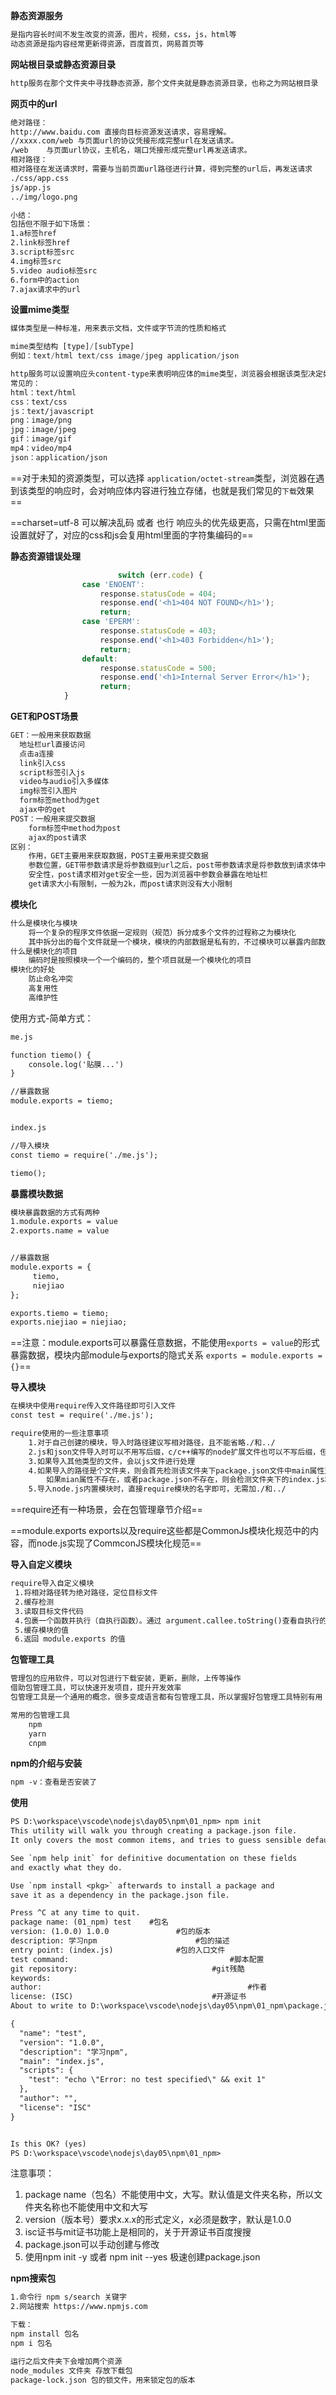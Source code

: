 **静态资源服务**

```txt
是指内容长时间不发生改变的资源，图片，视频，css，js，html等
动态资源是指内容经常更新得资源，百度首页，网易首页等
```

**网站根目录或静态资源目录**

```txt
http服务在那个文件夹中寻找静态资源，那个文件夹就是静态资源目录，也称之为网站根目录
```

**网页中的url**

```txt
绝对路径：
http://www.baidu.com 直接向目标资源发送请求，容易理解。
//xxxx.com/web 与页面url的协议凭接形成完整url在发送请求。
/web	与页面url协议，主机名，端口凭接形成完整url再发送请求。
相对路径：
相对路径在发送请求时，需要与当前页面url路径进行计算，得到完整的url后，再发送请求
./css/app.css
js/app.js
../img/logo.png

小结：
包括但不限于如下场景：
1.a标签href
2.link标签href
3.script标签src
4.img标签src
5.video audio标签src
6.form中的action
7.ajax请求中的url
```

**设置mime类型**

```txt
媒体类型是一种标准，用来表示文档，文件或字节流的性质和格式
```

```javascript
mime类型结构 [type]/[subType]
例如：text/html text/css image/jpeg application/json
```

```txt
http服务可以设置响应头content-type来表明响应体的mime类型，浏览器会根据该类型决定如何处理资源。
常见的：
html：text/html
css：text/css
js：text/javascript
png：image/png
jpg：image/jpeg
gif：image/gif
mp4：video/mp4
json：application/json
```

==对于未知的资源类型，可以选择 `application/octet-stream`类型，浏览器在遇到该类型的响应时，会对响应体内容进行独立存储，也就是我们常见的`下载`效果==

==charset=utf-8 可以解决乱码 或者 <meta charset="UTF-8"> 也行 响应头的优先级更高，只需在html里面设置就好了，对应的css和js会复用html里面的字符集编码的==

**静态资源错误处理**

```javascript
						switch (err.code) {
                case 'ENOENT':
                    response.statusCode = 404;
                    response.end('<h1>404 NOT FOUND</h1>');
                    return;
                case 'EPERM':
                    response.statusCode = 403;
                    response.end('<h1>403 Forbidden</h1>');
                    return;
                default:
                    response.statusCode = 500;
                    response.end('<h1>Internal Server Error</h1>');
                    return;
            }
```

**GET和POST场景**

```txt
GET：一般用来获取数据
  地址栏url直接访问
  点击a连接
  link引入css
  script标签引入js
  video与audio引入多媒体
  img标签引入图片
  form标签method为get
  ajax中的get
POST：一般用来提交数据
	form标签中method为post
	ajax的post请求
区别：
	作用，GET主要用来获取数据，POST主要用来提交数据
	参数位置，GET带参数请求是将参数缀到url之后，post带参数请求是将参数放到请求体中
	安全性，post请求相对get安全一些，因为浏览器中参数会暴露在地址栏
	get请求大小有限制，一般为2k，而post请求则没有大小限制
```

**模块化**

```txt
什么是模块化与模块
	将一个复杂的程序文件依据一定规则（规范）拆分成多个文件的过程称之为模块化
	其中拆分出的每个文件就是一个模块，模块的内部数据是私有的，不过模块可以暴露内部数据以便其他模块使用
什么是模块化的项目
	编码时是按照模块一个一个编码的，整个项目就是一个模块化的项目
模块化的好处
	防止命名冲突
	高复用性
	高维护性
```

使用方式-简单方式：

```txt
me.js

function tiemo() {
    console.log('贴膜...')
}

//暴露数据
module.exports = tiemo;


index.js

//导入模块
const tiemo = require('./me.js');

tiemo();
```

**暴露模块数据**

```txt
模块暴露数据的方式有两种
1.module.exports = value
2.exports.name = value


//暴露数据
module.exports = {
     tiemo,
     niejiao
};

exports.tiemo = tiemo;
exports.niejiao = niejiao;
```

==注意：module.exports可以暴露任意数据，不能使用`exports = value`的形式暴露数据，模块内部module与exports的隐式关系 `exports = module.exports = {}`==

**导入模块**

```txt
在模块中使用require传入文件路径即可引入文件
const test = require('./me.js');

require使用的一些注意事项
	1.对于自己创建的模块，导入时路径建议写相对路径，且不能省略./和../
	2.js和json文件导入时可以不用写后缀，c/c++编写的node扩展文件也可以不写后缀，但是一般用不到
	3.如果导入其他类型的文件，会以js文件进行处理
	4.如果导入的路径是个文件夹，则会首先检测该文件夹下package.json文件中main属性对应的文件
		如果mian属性不存在，或者package.json不存在，则会检测文件夹下的index.js和index.json,如果还没找到，就会报错
	5.导入node.js内置模块时，直接require模块的名字即可，无需加./和../
```

==require还有一种场景，会在包管理章节介绍==

==module.exports exports以及require这些都是CommonJs模块化规范中的内容，而node.js实现了CommconJS模块化规范==

**导入自定义模块**

```txt
require导入自定义模块
 1.将相对路径转为绝对路径，定位目标文件
 2.缓存检测
 3.读取目标文件代码
 4.包裹一个函数并执行（自执行函数）。通过 argument.callee.toString()查看自执行的函数
 5.缓存模块的值
 6.返回 module.exports 的值
```

**包管理工具**

```txt
管理包的应用软件，可以对包进行下载安装，更新，删除，上传等操作
借助包管理工具，可以快速开发项目，提升开发效率
包管理工具是一个通用的概念，很多变成语言都有包管理工具，所以掌握好包管理工具特别有用

常用的包管理工具
	npm
	yarn
	cnpm
```

**npm的介绍与安装**

```txt
npm -v：查看是否安装了
```

**使用**

```txt
PS D:\workspace\vscode\nodejs\day05\npm\01_npm> npm init
This utility will walk you through creating a package.json file.
It only covers the most common items, and tries to guess sensible defaults.

See `npm help init` for definitive documentation on these fields
and exactly what they do.

Use `npm install <pkg>` afterwards to install a package and
save it as a dependency in the package.json file.

Press ^C at any time to quit.
package name: (01_npm) test    #包名
version: (1.0.0) 1.0.0				 #包的版本
description: 学习npm						#包的描述
entry point: (index.js)				 #包的入口文件
test command:									 #脚本配置
git repository:								 #git残酷
keywords:
author:												 #作者
license: (ISC) 								 #开源证书
About to write to D:\workspace\vscode\nodejs\day05\npm\01_npm\package.json:

{
  "name": "test",
  "version": "1.0.0",
  "description": "学习npm",
  "main": "index.js",
  "scripts": {
    "test": "echo \"Error: no test specified\" && exit 1"
  },
  "author": "",
  "license": "ISC"
}


Is this OK? (yes)
PS D:\workspace\vscode\nodejs\day05\npm\01_npm> 
```

注意事项：

1. package name（包名）不能使用中文，大写。默认值是文件夹名称，所以文件夹名称也不能使用中文和大写
2. version（版本号）要求x.x.x的形式定义，x必须是数字，默认是1.0.0
3. isc证书与mit证书功能上是相同的，关于开源证书百度搜搜
4. package.json可以手动创建与修改
5. 使用npm init -y 或者 npm init --yes 极速创建package.json

**npm搜索包**

```txt
1.命令行 npm s/search 关键字
2.网站搜索 https://www.npmjs.com

下载：
npm install 包名
npm i 包名

运行之后文件夹下会增加两个资源
node_modules 文件夹 存放下载包
package-lock.json 包的锁文件，用来锁定包的版本
```

